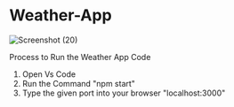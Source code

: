 # Weather-App
![Screenshot (20)](https://user-images.githubusercontent.com/102000317/209644194-d2672d83-3954-4077-a76a-389ed74c3520.png)

Process to Run the Weather App Code
  1. Open Vs Code
  2. Run the Command "npm start"
  3. Type the given port into your browser "localhost:3000"
